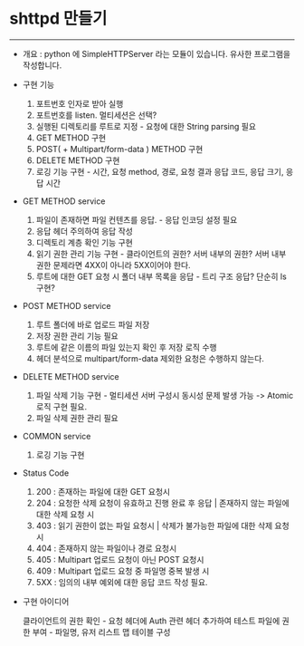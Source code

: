 # shttpd 만들기
---
- 개요 : python 에 SimpleHTTPServer 라는 모듈이 있습니다. 유사한 프로그램을 작성합니다.
- 구현 기능

  1. 포트번호 인자로 받아 실행
  2. 포트번호를 listen. 멀티세션은 선택?
  3. 실행된 디렉토리를 루트로 지정 - 요청에 대한 String parsing 필요
  4. GET METHOD 구현
  5. POST( + Multipart/form-data ) METHOD 구현
  6. DELETE METHOD 구현
  7. 로깅 기능 구현 - 시간, 요청 method, 경로, 요청 결과 응답 코드, 응답 크기, 응답 시간

- GET METHOD service
  
  1. 파일이 존재하면 파일 컨텐츠를 응답. - 응답 인코딩 설정 필요
  2. 응답 헤더 주의하여 응답 작성
  3. 디렉토리 계층 확인 기능 구현
  4. 읽기 권한 관리 기능 구현 - 클라이언트의 권한? 서버 내부의 권한? 서버 내부 권한 문제라면 4XX이 아니라 5XX이어야 한다.
  5. 루트에 대한 GET 요청 시 폴더 내부 목록을 응답 - 트리 구조 응답? 단순히 ls 구현?

- POST METHOD service

  1. 루트 폴더에 바로 업로드 파일 저장
  2. 저장 권한 관리 기능 필요
  3. 루트에 같은 이름의 파일 있는지 확인 후 저장 로직 수행
  4. 헤더 분석으로 multipart/form-data 제외한 요청은 수행하지 않는다.

- DELETE METHOD service

  1. 파일 삭제 기능 구현 - 멀티세션 서버 구성시 동시성 문제 발생 가능 -> Atomic 로직 구현 필요.
  2. 파일 삭제 권한 관리 필요

- COMMON service

  1. 로깅 기능 구현

- Status Code

  1. 200 : 존재하는 파일에 대한 GET 요청시
  2. 204 : 요청한 삭제 요청이 유효하고 진행 완료 후 응답 | 존재하지 않는 파일에 대한 삭제 요청 시
  4. 403 : 읽기 권한이 없는 파일 요청시 | 삭제가 불가능한 파일에 대한 삭제 요청 시
  5. 404 : 존재하지 않는 파일이나 경로 요청시
  6. 405 : Multipart 업로드 요청이 아닌 POST 요청시
  7. 409 : Multipart 업로드 요청 중 파일명 중복 발생 시
  8. 5XX : 임의의 내부 예외에 대한 응답 코드 작성 필요.

- 구현 아이디어 
  
  클라이언트의 권한 확인 - 요청 헤더에 Auth 관련 헤더 추가하여 테스트
  파일에 권한 부여 - 파일명, 유저 리스트 맵 테이블 구성
  
